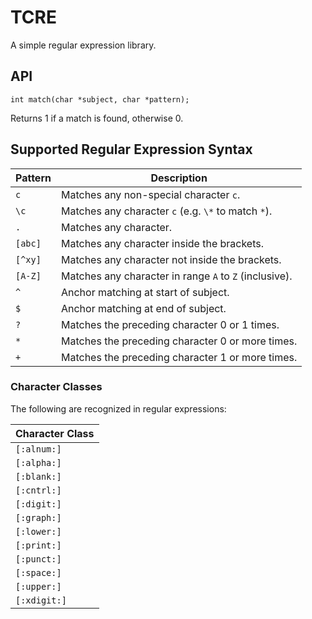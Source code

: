 # TCRE

A simple regular expression library.

## API

```
int match(char *subject, char *pattern);
```

Returns 1 if a match is found, otherwise 0.

## Supported Regular Expression Syntax

| Pattern | Description                                            |
| ------- | ------------------------------------------------------ |
| `c`     | Matches any non-special character `c`.                 |
| `\c`    | Matches any character `c` (e.g. `\*` to match `*`).    |
| `.`     | Matches any character.                                 |
| `[abc]` | Matches any character inside the brackets.             |
| `[^xy]` | Matches any character not inside the brackets.         |
| `[A-Z]` | Matches any character in range `A` to `Z` (inclusive). |
| `^`     | Anchor matching at start of subject.                   |
| `$`     | Anchor matching at end of subject.                     |
| `?`     | Matches the preceding character 0 or 1 times.          |
| `*`     | Matches the preceding character 0 or more times.       |
| `+`     | Matches the preceding character 1 or more times.       |

### Character Classes

The following are recognized in regular expressions:

| Character Class |
| --------------- |
| `[:alnum:]`     |
| `[:alpha:]`     |
| `[:blank:]`     |
| `[:cntrl:]`     |
| `[:digit:]`     |
| `[:graph:]`     |
| `[:lower:]`     |
| `[:print:]`     |
| `[:punct:]`     |
| `[:space:]`     |
| `[:upper:]`     |
| `[:xdigit:]`    |

